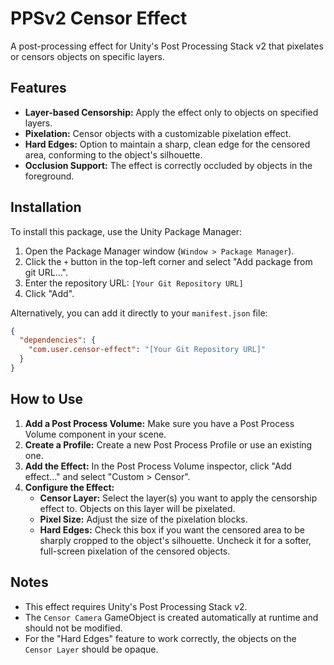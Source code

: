 # PPSv2 Censor Effect

A post-processing effect for Unity's Post Processing Stack v2 that pixelates or censors objects on specific layers.

## Features

*   **Layer-based Censorship:** Apply the effect only to objects on specified layers.
*   **Pixelation:** Censor objects with a customizable pixelation effect.
*   **Hard Edges:** Option to maintain a sharp, clean edge for the censored area, conforming to the object's silhouette.
*   **Occlusion Support:** The effect is correctly occluded by objects in the foreground.

## Installation

To install this package, use the Unity Package Manager:

1.  Open the Package Manager window (`Window > Package Manager`).
2.  Click the `+` button in the top-left corner and select "Add package from git URL...".
3.  Enter the repository URL: `[Your Git Repository URL]`
4.  Click "Add".

Alternatively, you can add it directly to your `manifest.json` file:

```json
{
  "dependencies": {
    "com.user.censor-effect": "[Your Git Repository URL]"
  }
}
```

## How to Use

1.  **Add a Post Process Volume:** Make sure you have a Post Process Volume component in your scene.
2.  **Create a Profile:** Create a new Post Process Profile or use an existing one.
3.  **Add the Effect:** In the Post Process Volume inspector, click "Add effect..." and select "Custom > Censor".
4.  **Configure the Effect:**
    *   **Censor Layer:** Select the layer(s) you want to apply the censorship effect to. Objects on this layer will be pixelated.
    *   **Pixel Size:** Adjust the size of the pixelation blocks.
    *   **Hard Edges:** Check this box if you want the censored area to be sharply cropped to the object's silhouette. Uncheck it for a softer, full-screen pixelation of the censored objects.

## Notes

*   This effect requires Unity's Post Processing Stack v2.
*   The `Censor Camera` GameObject is created automatically at runtime and should not be modified.
*   For the "Hard Edges" feature to work correctly, the objects on the `Censor Layer` should be opaque.
